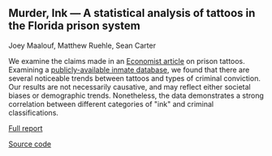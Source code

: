 ## Murder, Ink <body>&mdash;</body> A statistical analysis of tattoos in the Florida prison system

Joey Maalouf, Matthew Ruehle, Sean Carter

We examine the claims made in an [Economist article](http://www.economist.com/news/christmas-specials/21712032-what-can-be-learned-prisoners-tattoos-statistical-analysis-art) on prison tattoos. Examining a [publicly-available inmate database](http://www.dc.state.fl.us/pub/obis_request.html), we found that there are several noticeable trends between tattoos and types of criminal conviction. Our results are not necessarily causative, and may reflect either societal biases or demographic trends. Nonetheless, the data demonstrates a strong correlation between different categories of "ink" and criminal classifications.

[Full report](https://github.com/matthewruehle/DataScienceFLPrisons/blob/master/reports/report1.md)

[Source code](https://github.com/matthewruehle/DataScienceFLPrisons/blob/master/code/report1.ipynb)
